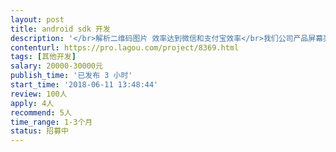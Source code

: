 ```yaml
---                
layout: post       
title: android sdk 开发           
description: '</br>解析二维码图片 效率达到微信和支付宝效率</br>我们公司产品屏幕亮度和清晰度不够  现场反光问题 无法扫描出来结果</br>除了微信和支付宝 其他市场产品暂时在阳光强烈的情况下都无法扫描结果</br>'     
contenturl: https://pro.lagou.com/project/8369.html      
tags: [其他开发]            
salary: 20000-30000元          
publish_time: '已发布 3 小时'         
start_time: '2018-06-11 13:48:44'           
review: 100人                   
apply: 4人                   
recommend: 5人                   
time_range: 1-3个月              
status: 招募中                  
---                 
```

